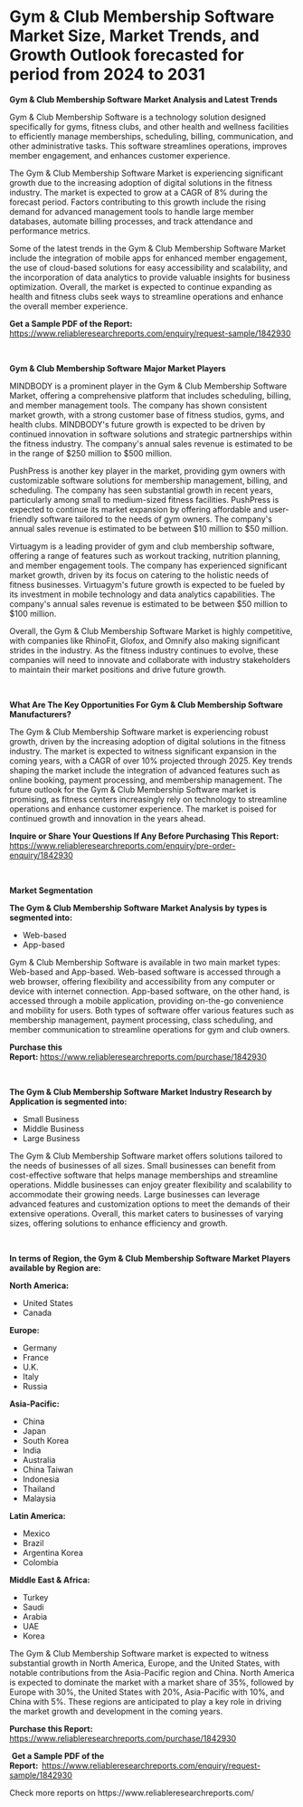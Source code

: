 <p><h1>Gym & Club Membership Software Market Size, Market Trends, and Growth Outlook forecasted for period from 2024 to 2031</h1></p><p><strong>Gym & Club Membership Software Market Analysis and Latest Trends</strong></p>
<p><p>Gym & Club Membership Software is a technology solution designed specifically for gyms, fitness clubs, and other health and wellness facilities to efficiently manage memberships, scheduling, billing, communication, and other administrative tasks. This software streamlines operations, improves member engagement, and enhances customer experience.</p><p>The Gym & Club Membership Software Market is experiencing significant growth due to the increasing adoption of digital solutions in the fitness industry. The market is expected to grow at a CAGR of 8% during the forecast period. Factors contributing to this growth include the rising demand for advanced management tools to handle large member databases, automate billing processes, and track attendance and performance metrics.</p><p>Some of the latest trends in the Gym & Club Membership Software Market include the integration of mobile apps for enhanced member engagement, the use of cloud-based solutions for easy accessibility and scalability, and the incorporation of data analytics to provide valuable insights for business optimization. Overall, the market is expected to continue expanding as health and fitness clubs seek ways to streamline operations and enhance the overall member experience.</p></p>
<p><strong>Get a Sample PDF of the Report:&nbsp;</strong> <a href="https://www.reliableresearchreports.com/enquiry/request-sample/1842930">https://www.reliableresearchreports.com/enquiry/request-sample/1842930</a></p>
<p>&nbsp;</p>
<p><strong>Gym & Club Membership Software Major Market Players</strong></p>
<p><p>MINDBODY is a prominent player in the Gym & Club Membership Software Market, offering a comprehensive platform that includes scheduling, billing, and member management tools. The company has shown consistent market growth, with a strong customer base of fitness studios, gyms, and health clubs. MINDBODY's future growth is expected to be driven by continued innovation in software solutions and strategic partnerships within the fitness industry. The company's annual sales revenue is estimated to be in the range of $250 million to $500 million.</p><p>PushPress is another key player in the market, providing gym owners with customizable software solutions for membership management, billing, and scheduling. The company has seen substantial growth in recent years, particularly among small to medium-sized fitness facilities. PushPress is expected to continue its market expansion by offering affordable and user-friendly software tailored to the needs of gym owners. The company's annual sales revenue is estimated to be between $10 million to $50 million.</p><p>Virtuagym is a leading provider of gym and club membership software, offering a range of features such as workout tracking, nutrition planning, and member engagement tools. The company has experienced significant market growth, driven by its focus on catering to the holistic needs of fitness businesses. Virtuagym's future growth is expected to be fueled by its investment in mobile technology and data analytics capabilities. The company's annual sales revenue is estimated to be between $50 million to $100 million.</p><p>Overall, the Gym & Club Membership Software Market is highly competitive, with companies like RhinoFit, Glofox, and Omnify also making significant strides in the industry. As the fitness industry continues to evolve, these companies will need to innovate and collaborate with industry stakeholders to maintain their market positions and drive future growth.</p></p>
<p>&nbsp;</p>
<p><strong>What Are The Key Opportunities For Gym & Club Membership Software Manufacturers?</strong></p>
<p><p>The Gym & Club Membership Software market is experiencing robust growth, driven by the increasing adoption of digital solutions in the fitness industry. The market is expected to witness significant expansion in the coming years, with a CAGR of over 10% projected through 2025. Key trends shaping the market include the integration of advanced features such as online booking, payment processing, and membership management. The future outlook for the Gym & Club Membership Software market is promising, as fitness centers increasingly rely on technology to streamline operations and enhance customer experience. The market is poised for continued growth and innovation in the years ahead.</p></p>
<p><strong>Inquire or Share Your Questions If Any Before Purchasing This Report:</strong> <a href="https://www.reliableresearchreports.com/enquiry/pre-order-enquiry/1842930">https://www.reliableresearchreports.com/enquiry/pre-order-enquiry/1842930</a></p>
<p>&nbsp;</p>
<p><strong>Market Segmentation</strong></p>
<p><strong>The Gym & Club Membership Software Market Analysis by types is segmented into:</strong></p>
<p><ul><li>Web-based</li><li>App-based</li></ul></p>
<p><p>Gym & Club Membership Software is available in two main market types: Web-based and App-based. Web-based software is accessed through a web browser, offering flexibility and accessibility from any computer or device with internet connection. App-based software, on the other hand, is accessed through a mobile application, providing on-the-go convenience and mobility for users. Both types of software offer various features such as membership management, payment processing, class scheduling, and member communication to streamline operations for gym and club owners.</p></p>
<p><strong>Purchase this Report:&nbsp;</strong><a href="https://www.reliableresearchreports.com/purchase/1842930">https://www.reliableresearchreports.com/purchase/1842930</a></p>
<p>&nbsp;</p>
<p><strong>The Gym & Club Membership Software Market Industry Research by Application is segmented into:</strong></p>
<p><ul><li>Small Business</li><li>Middle Business</li><li>Large Business</li></ul></p>
<p><p>The Gym & Club Membership Software market offers solutions tailored to the needs of businesses of all sizes. Small businesses can benefit from cost-effective software that helps manage memberships and streamline operations. Middle businesses can enjoy greater flexibility and scalability to accommodate their growing needs. Large businesses can leverage advanced features and customization options to meet the demands of their extensive operations. Overall, this market caters to businesses of varying sizes, offering solutions to enhance efficiency and growth.</p></p>
<p>&nbsp;</p>
<p><strong>In terms of Region, the Gym & Club Membership Software Market Players available by Region are:</strong></p>
<p>
    <p> <strong> North America: </strong>
        <ul>
            <li>United States</li>
            <li>Canada</li>
        </ul>
        </p> 
    <p> <strong> Europe: </strong>
        <ul>
            <li>Germany</li>
            <li>France</li>
            <li>U.K.</li>
            <li>Italy</li>
            <li>Russia</li>
        </ul>
        </p> 
    <p> <strong> Asia-Pacific: </strong>
        <ul>
            <li>China</li>
            <li>Japan</li>
            <li>South Korea</li>
            <li>India</li>
            <li>Australia</li>
            <li>China Taiwan</li>
            <li>Indonesia</li>
            <li>Thailand</li>
            <li>Malaysia</li>
        </ul>
        </p> 
    <p> <strong> Latin America: </strong>
        <ul>
            <li>Mexico</li>
            <li>Brazil</li>
            <li>Argentina Korea</li>
            <li>Colombia</li>
        </ul>
        </p> 
    <p> <strong> Middle East & Africa: </strong>
        <ul>
            <li>Turkey</li>
            <li>Saudi</li>
            <li>Arabia</li>
            <li>UAE</li>
            <li>Korea</li>
        </ul>
    </p>
    </p>
<p><p>The Gym & Club Membership Software market is expected to witness substantial growth in North America, Europe, and the United States, with notable contributions from the Asia-Pacific region and China. North America is expected to dominate the market with a market share of 35%, followed by Europe with 30%, the United States with 20%, Asia-Pacific with 10%, and China with 5%. These regions are anticipated to play a key role in driving the market growth and development in the coming years.</p></p>
<p><strong>Purchase this Report: </strong><a href="https://www.reliableresearchreports.com/purchase/1842930">https://www.reliableresearchreports.com/purchase/1842930</a></p>
<p>&nbsp;<strong>Get a Sample PDF of the Report:&nbsp;&nbsp;</strong><a href="https://www.reliableresearchreports.com/enquiry/request-sample/1842930">https://www.reliableresearchreports.com/enquiry/request-sample/1842930</a></p>
<p><strong></strong></p>
<p>Check more reports on https://www.reliableresearchreports.com/</p>
